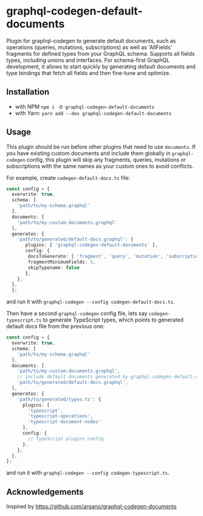 # graphql-codegen-default-documents

Plugin for graphql-codegen to generate default documents, such as operations (queries, mutations, subscriptions) as well as 'AllFields' fragments for defined types from your GraphQL schema. Supports all fields types, including unions and interfaces.
For schema-first GraphQL development, it allows to start quickly by generating default documents and type bindings that fetch all fields and then fine-tune and optimize.

## Installation

- with NPM `npm i -D graphql-codegen-default-documents`
- with Yarn: `yarn add --dev graphql-codegen-default-documents`

## Usage

This plugin should be run before other plugins that need to use `documents`.
If you have existing custom documents and include them globally in `graphql-codegen` config, this plugin will skip any fragments, queries, mutations or subscriptions with the same names as your custom ones to avoid conflicts.

For example, create `codegen-default-docs.ts` file:

```typescript
const config = {
  overwrite: true,
  schema: [
    'path/to/my-schema.graphql'
  ],
  documents: [
    'path/to/my-custom-documents.graphql'
  ],
  generates: {
    'path/to/generated/default-docs.graphql': {
       plugins: [ 'graphql-codegen-default-documents' ],
       config: {
        docsToGenerate: [ 'fragment', 'query', 'mutation', 'subscription' ],
        fragmentMinimumFields: 5,
        skipTypename: false
       },
    },
  },
  };
```

and run it with `graphql-codegen --config codegen-default-docs.ts`.

Then have a second `graphql-codegen` config file, lets say `codegen-typescript.ts` to generate TypeScript types, which points to generated default docs file from the previous one:

```typescript
const config = {
  overwrite: true,
  schema: [
    'path/to/my-schema.graphql'
  ],
  documents: [
    'path/to/my-custom-documents.graphql',
    // include default documents generated by graphql-codegen-default-documents plugin
    'path/to/generated/default-docs.graphql',
  ],
  generates: {
    'path/to/generated/types.ts': {
      plugins: [
        'typescript',
        'typescript-operations',
        'typescript-document-nodes'
      ],
      config: {
        // TypeScript plugins config
      },
    },
  },
};
```

and run it with `graphql-codegen --config codegen-typescript.ts`.

## Acknowledgements

Inspired by <https://github.com/argano/graphql-codegen-documents>
